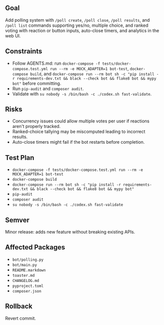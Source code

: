 ## Goal
Add polling system with `/poll create`, `/poll close`, `/poll results`, and `/poll list` commands supporting yes/no, multiple choice, and ranked voting with reaction or button inputs, auto-close timers, and analytics in the web UI.

## Constraints
- Follow AGENTS.md: run `docker-compose -f tests/docker-compose.test.yml run --rm -e MOCK_ADAPTER=1 bot-test`, `docker-compose build`, and `docker-compose run --rm bot sh -c "pip install -r requirements-dev.txt && black --check bot && flake8 bot && mypy bot"` before committing.
- Run `pip-audit` and `composer audit`.
- Validate with `su nobody -s /bin/bash -c ./codex.sh fast-validate`.

## Risks
- Concurrency issues could allow multiple votes per user if reactions aren't properly tracked.
- Ranked-choice tallying may be miscomputed leading to incorrect results.
- Auto-close timers might fail if the bot restarts before completion.

## Test Plan
- `docker-compose -f tests/docker-compose.test.yml run --rm -e MOCK_ADAPTER=1 bot-test`
- `docker-compose build`
- `docker-compose run --rm bot sh -c "pip install -r requirements-dev.txt && black --check bot && flake8 bot && mypy bot"`
- `pip-audit`
- `composer audit`
- `su nobody -s /bin/bash -c ./codex.sh fast-validate`

## Semver
Minor release: adds new feature without breaking existing APIs.

## Affected Packages
- `bot/polling.py`
- `bot/main.py`
- `README.markdown`
- `toaster.md`
- `CHANGELOG.md`
- `pyproject.toml`
- `composer.json`

## Rollback
Revert commit.
